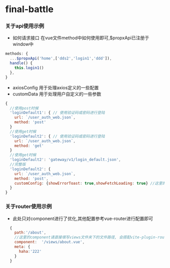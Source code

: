 # final-battle

### 关于api使用示例
- 如何请求接口
在vue文件method中如何使用即可,$propxApi已注册于window中
```js
methods: {
  ...$propxApi('home',['dds2','login1','ddd']),
  handle() {
    this.login1()
  },
}
```
- axiosConfig 用于处理axios定义的一些配置
- customData  用于处理用户自定义的一些参数
```js
{
  //使用post时候
  'loginDefault1': { // 使用验证码或密码进行登陆
    url: `/user_auth_web.json`,
    method: 'post'
  }
  //使用get时候
  'loginDefault2': { // 使用验证码或密码进行登陆
    url: `/user_auth_web.json`,
    method: 'get'
  }
  //使用get时候
  'loginDefault2': 'gateway/v1/login_default.json',
  //完整版
  'loginDefault2': {
    url: `/user_auth_web.json`,
    method: 'post',
    customConfig: {showErrorToast: true,showFetchLoading: true} //这里的参数自己随便玩自定义}
  }
}
```

### 关于router使用示例
- 此处只对component进行了优化,其他配置参考vue-router进行配置即可
```js
  {
    path:'/about',
    //这里的component请直接填写views文件夹下的文件路径, 会搭配vite-plugin-router-component 转换成搭配懒加载模式 () => import("../views/about.vue")
    component:  '/views/about.vue',
    meta: {
      haha:'222'
    }
  }
```